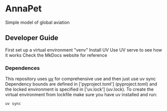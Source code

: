# AnnaPet
Simple model of global aviation

## Developer Guide
First set up a virtual environment "venv"
Install UV
Use UV serve to see how it works
Check the MkDocs website for reference 


### Dependences

This repository uses [uv](https://docs.astral.sh/uv) for comprehensive use and then just use uv sync
Dependency bounds are defined in ['pyproject.toml'] (pyproject.toml) and the locked environment is specified in ['uv.lock'] (uv.lock).
To create the virtual environment from lockfile make sure you have uv installed and run:

```
uv sync
```
